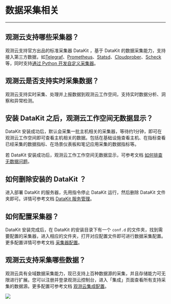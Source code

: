 # 数据采集相关
---

## 观测云支持哪些采集器？

观测云支持官方出品的标准采集器 DataKit ，基于 DataKit 的数据采集能力，支持接入第三方数据，如[Telegraf](../integrations/telegraf.md)、[Prometheus](../integrations/prom.md)、[Statsd](../integrations/statsd.md)、[Cloudprober](../integrations/cloudprober.md)、[Scheck](../integrations/sec-checker.md) 等，同时支持[通过 Python 开发自定义采集器](../developers/pythond.md)。

## 观测云是否支持实时采集数据？

观测云支持实时采集、处理并上报数据到观测云工作空间，支持实时数据分析、洞察和异常检测。

## 安装 DataKit 之后，观测云工作空间无数据显示？

DataKit 安装成功后，默认会采集一批主机相关的采集器，等待约1分钟，即可在观测云工作空间即可查看主机相关的数据。包括在基础设施查看主机、在指标查看已经采集的数据指标、在场景仪表板和笔记应用采集的数据指标等。

若 DataKit 安装成功后，观测云工作工作空间无数据显示，可参考文档 [如何排查无数据问题](../datakit/why-no-data.md)。

## 如何删除安装的 DataKit ？

进入部署 DataKit 的服务器，先用指令停止 DataKit 运行，然后删除 DataKit 文件夹即可。详情可参考文档 [DataKit 服务管理](../datakit/datakit-service-how-to.md)。

## 如何配置采集器？

DataKit 安装完成后，在 DataKit 的安装目录下有一个 `conf.d` 的文件夹，找到需要配置的采集器，进入相应的文件夹，打开对应配置文件即可进行数据采集配置。更多配置详情可参考文档 [采集器配置](../datakit/datakit-input-conf.md)。

## 观测云支持采集哪些数据？

观测云具有全域数据采集能力，现已支持上百种数据源的采集，并且存储能力可无限进行扩展。您可以注册并登录观测云控制台，进入「集成」页面查看所有支持采集的数据源。更多配置可参考文档 [观测云集成配置](../integrations/integration-index.md)。


![](img/14.question_1.png)
